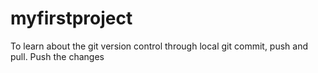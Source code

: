# myfirstproject
To learn about the git version control
through local git commit, push and pull.
Push the changes